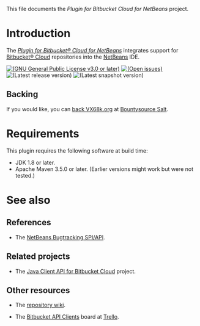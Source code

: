 This file documents the *Plugin for Bitbucket Cloud for NetBeans* project.

# Introduction

The *[Plugin for Bitbucket® Cloud for NetBeans]* integrates support for
[Bitbucket® Cloud] repositories into the [NetBeans] IDE.

[Plugin for Bitbucket® Cloud for NetBeans]: https://vx68k.bitbucket.io/netbeans-bitbucket-plugin/
[Bitbucket® Cloud]: https://bitbucket.org/
[NetBeans]: https://netbeans.apache.org/

[![(GNU General Public License v3.0 or later)](https://img.shields.io/badge/license-GPL--3.0--or--later-blue.svg)][GPL-3.0-or-later]
[![(Open issues)](https://img.shields.io/bitbucket/issues/vx68k/netbeans-bitbucket-plugin.svg)][open issues]
![(Latest release version)](https://img.shields.io/maven-central/v/org.vx68k.netbeans.modules/bitbucket-plugin.svg)
![(Latest snapshot version)](https://img.shields.io/nexus/s/https/oss.sonatype.org/org.vx68k.netbeans.modules/bitbucket-plugin.svg)

[GPL-3.0-or-later]: https://spdx.org/licenses/GPL-3.0-or-later.html "GNU General Public License v3.0 or later"
[Open issues]: https://bitbucket.org/vx68k/netbeans-bitbucket-plugin/issues?status=new&status=open

## Backing

If you would like, you can [back VX68k.org][Salt checkout] at [Bountysource Salt].

[Salt checkout]: https://salt.bountysource.com/checkout/amount?team=vx68k
[Bountysource Salt]: https://salt.bountysource.com/

# Requirements

This plugin requires the following software at build time:

  - JDK 1.8 or later.
  - Apache Maven 3.5.0 or later.
    (Earlier versions might work but were not tested.)

# See also

## References

  - The [NetBeans Bugtracking SPI/API].

[NetBeans Bugtracking SPI/API]: http://bits.netbeans.org/dev/javadoc/org-netbeans-modules-bugtracking/

## Related projects

  - The [Java Client API for Bitbucket Cloud] project.

[Java Client API for Bitbucket Cloud]: https://vx68k.bitbucket.io/bitbucket-api-client-java/

## Other resources

  - The [repository wiki](https://bitbucket.org/vx68k/netbeans-bitbucket-plugin/wiki/).

  - The [Bitbucket API Clients](https://trello.com/b/IqXdEIN5) board at [Trello].

[Trello]: https://trello.com/
